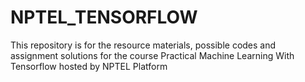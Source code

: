 # NPTEL_TENSORFLOW
This repository is for the resource materials, possible codes and assignment solutions for the course Practical Machine Learning With Tensorflow hosted by NPTEL Platform
